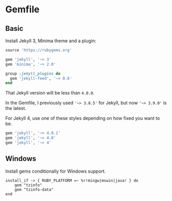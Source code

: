 # Gemfile


## Basic

Install Jekyll 3, Minima theme and a plugin:

```ruby
source 'https://rubygems.org'

gem 'jekyll', '~> 3'
gem 'minima', '~> 2.0'

group :jekyll_plugins do
  gem 'jekyll-feed', '~> 0.6'
end
```

That Jekyll version will be less than `4.0.0`.

In the Gemfile, I previously used `'~> 3.8.5'` for Jekyll, but now `'~> 3.9.0'` is the latest.

For Jekyll 4, use one of these styles depending on how fixed you want to be.

```ruby
gem 'jekyll', '~> 4.0.1'
gem 'jekyll', '~> 4.0'
gem 'jekyll', '~> 4'
```


## Windows

Install gems conditionally for Windows support.

```
install_if -> { RUBY_PLATFORM =~ %r!mingw|mswin|java! } do
    gem "tzinfo"
    gem "tzinfo-data"
end
```

